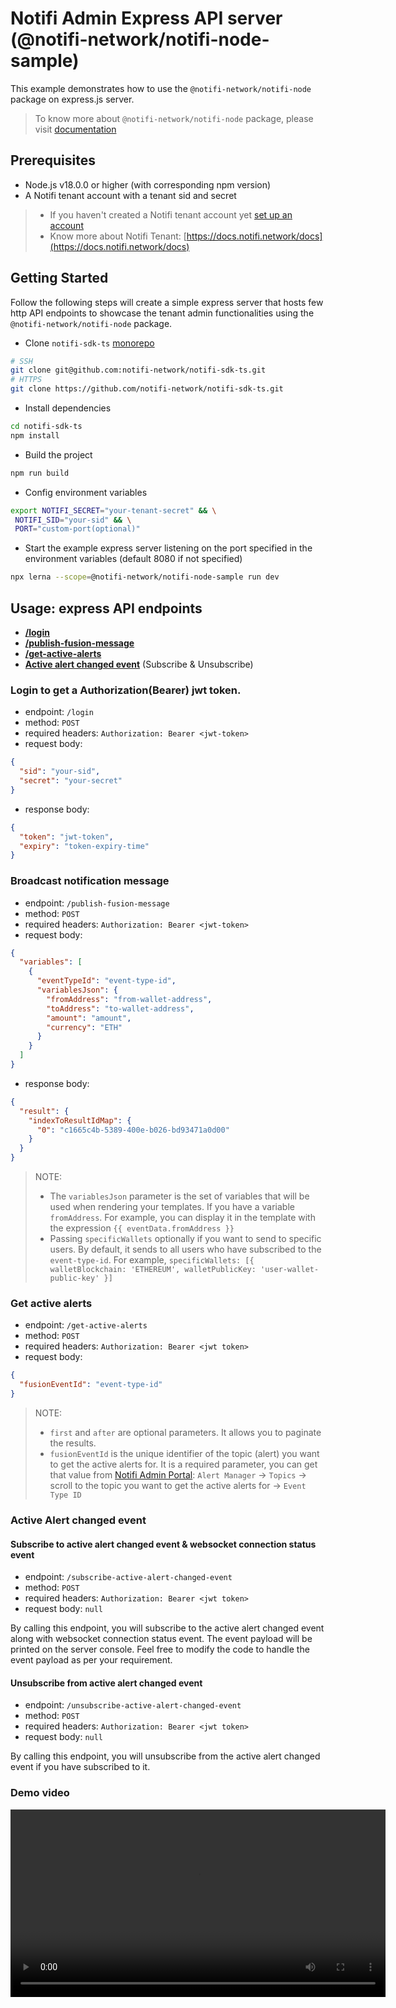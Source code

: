 # Notifi Admin Express API server (@notifi-network/notifi-node-sample)

This example demonstrates how to use the `@notifi-network/notifi-node` package on express.js server.

> To know more about `@notifi-network/notifi-node` package, please visit [documentation](https://github.com/notifi-network/notifi-sdk-ts/tree/main/packages/notifi-node)

## Prerequisites

- Node.js v18.0.0 or higher (with corresponding npm version)
- A Notifi tenant account with a tenant sid and secret

> - If you haven't created a Notifi tenant account yet [set up an account](https://admin.notifi.network/signup?environment=prd)
> - Know more about Notifi Tenant: [https://docs.notifi.network/docs](https://docs.notifi.network/docs)

## Getting Started

Follow the following steps will create a simple express server that hosts few http API endpoints to showcase the tenant admin functionalities using the `@notifi-network/notifi-node` package.

- Clone `notifi-sdk-ts` [monorepo](https://github.com/notifi-network/notifi-sdk-ts)

```bash
# SSH
git clone git@github.com:notifi-network/notifi-sdk-ts.git
# HTTPS
git clone https://github.com/notifi-network/notifi-sdk-ts.git
```

- Install dependencies

```bash
cd notifi-sdk-ts
npm install
```

- Build the project

```bash
npm run build
```

- Config environment variables

```bash
export NOTIFI_SECRET="your-tenant-secret" && \
 NOTIFI_SID="your-sid" && \
 PORT="custom-port(optional)"
```

- Start the example express server listening on the port specified in the environment variables (default 8080 if not specified)

```bash
npx lerna --scope=@notifi-network/notifi-node-sample run dev
```

## Usage: express API endpoints

- **[/login](#login-to-get-a-authorizationbearer-jwt-token)**
- **[/publish-fusion-message](#broadcast-notification-message)**
- **[/get-active-alerts](#get-active-alerts)**
- **[Active alert changed event](#active-alert-changed-event)** (Subscribe & Unsubscribe)

### Login to get a Authorization(Bearer) jwt token.

- endpoint: `/login`
- method: `POST`
- required headers: `Authorization: Bearer <jwt-token>`
- request body:

```json
{
  "sid": "your-sid",
  "secret": "your-secret"
}
```

- response body:

```json
{
  "token": "jwt-token",
  "expiry": "token-expiry-time"
}
```

### Broadcast notification message

- endpoint: `/publish-fusion-message`
- method: `POST`
- required headers: `Authorization: Bearer <jwt-token>`
- request body:

```json
{
  "variables": [
    {
      "eventTypeId": "event-type-id",
      "variablesJson": {
        "fromAddress": "from-wallet-address",
        "toAddress": "to-wallet-address",
        "amount": "amount",
        "currency": "ETH"
      }
    }
  ]
}
```

- response body:

```json
{
  "result": {
    "indexToResultIdMap": {
      "0": "c1665c4b-5389-400e-b026-bd93471a0d00"
    }
  }
}
```

> NOTE:
>
> - The `variablesJson` parameter is the set of variables that will be used when rendering your templates. If you have a variable `fromAddress`. For example, you can display it in the template with the expression `{{ eventData.fromAddress }}`
> - Passing `specificWallets` optionally if you want to send to specific users. By default, it sends to all users who have subscribed to the `event-type-id`. For example, `specificWallets: [{ walletBlockchain: 'ETHEREUM', walletPublicKey: 'user-wallet-public-key' }]`

### Get active alerts

- endpoint: `/get-active-alerts`
- method: `POST`
- required headers: `Authorization: Bearer <jwt token>`
- request body:

```json
{
  "fusionEventId": "event-type-id"
}
```

> NOTE:
>
> - `first` and `after` are optional parameters. It allows you to paginate the results.
> - `fusionEventId` is the unique identifier of the topic (alert) you want to get the active alerts for. It is a required parameter, you can get that value from [Notifi Admin Portal](https://admin.notifi.network/): `Alert Manager` -> `Topics` -> scroll to the topic you want to get the active alerts for -> `Event Type ID`

### Active Alert changed event

#### Subscribe to active alert changed event & websocket connection status event

- endpoint: `/subscribe-active-alert-changed-event`
- method: `POST`
- required headers: `Authorization: Bearer <jwt token>`
- request body: `null`

By calling this endpoint, you will subscribe to the active alert changed event along with websocket connection status event. The event payload will be printed on the server console. Feel free to modify the code to handle the event payload as per your requirement.

#### Unsubscribe from active alert changed event

- endpoint: `/unsubscribe-active-alert-changed-event`
- method: `POST`
- required headers: `Authorization: Bearer <jwt token>`
- request body: `null`

By calling this endpoint, you will unsubscribe from the active alert changed event if you have subscribed to it.

### Demo video

<video width="600" controls> <source src="https://i.imgur.com/5UAsUcY.mp4" type="video/mp4"> Your browser does not support the video tag. </video>
